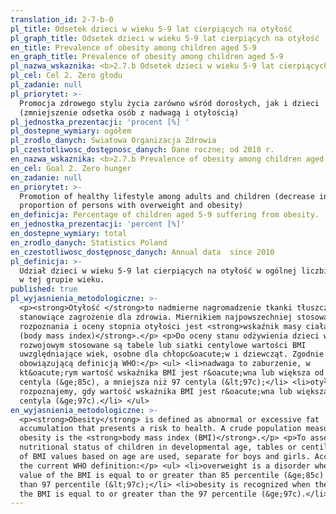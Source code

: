 ```yaml
---
translation_id: 2-7-b-0
pl_title: Odsetek dzieci w wieku 5-9 lat cierpiących na otyłość
pl_graph_title: Odsetek dzieci w wieku 5-9 lat cierpiących na otyłość
en_title: Prevalence of obesity among children aged 5-9
en_graph_title: Prevalence of obesity among children aged 5-9
pl_nazwa_wskaznika: <b>2.7.b Odsetek dzieci w wieku 5-9 lat cierpiących na otyłość</b>
pl_cel: Cel 2. Zero głodu
pl_zadanie: null
pl_priorytet: >-
  Promocja zdrowego stylu życia zarówno wśród dorosłych, jak i dzieci
  (zmniejszenie odsetka osób z nadwagą i otyłością)
pl_jednostka_prezentacji: 'procent [%] '
pl_dostepne_wymiary: ogółem
pl_zrodlo_danych: Światowa Organizacja Zdrowia
pl_czestotliwosc_dostępnosc_danych: Dane roczne; od 2010 r.
en_nazwa_wskaznika: <b>2.7.b Prevalence of obesity among children aged 5-9</b>
en_cel: Goal 2. Zero hunger
en_zadanie: null
en_priorytet: >-
  Promotion of healthy lifestyle among adults and children (decrease in
  proportion of persons with overweight and obesity)
en_definicja: Percentage of children aged 5-9 suffering from obesity.
en_jednostka_prezentacji: 'percent [%]'
en_dostepne_wymiary: total
en_zrodlo_danych: Statistics Poland
en_czestotliwosc_dostępnosc_danych: Annual data  since 2010
pl_definicja: >-
  Udział dzieci w wieku 5-9 lat cierpiących na otyłość w ogólnej liczbie dzieci
  w tej grupie wieku.
published: true
pl_wyjasnienia_metodologiczne: >-
  <p><strong>Otyłość </strong>to nadmierne nagromadzenie tkanki tłuszczowej,
  stanowiące zagrożenie dla zdrowia. Miernikiem najpowszechniej stosowanym do
  rozpoznania i oceny stopnia otyłości jest <strong>wskaźnik masy ciała BMI
  (body mass index)</strong>.</p> <p>Do oceny stanu odżywienia dzieci w wieku
  rozwojowym stosowane są tabele lub siatki centylowe wartości BMI
  uwzględniające wiek, osobne dla chłopc&oacute;w i dziewcząt. Zgodnie z
  obowiązującą definicją WHO:</p> <ul> <li>nadwaga to zaburzenie, w
  kt&oacute;rym wartość wskaźnika BMI jest r&oacute;wna lub większa od 85
  centyla (&ge;85c), a mniejsza niż 97 centyla (&lt;97c);</li> <li>otyłość
  rozpoznajemy, gdy wartość wskaźnika BMI jest r&oacute;wna lub większa od 97
  centyla (&ge;97c).</li> </ul>
en_wyjasnienia_metodologiczne: >-
  <p><strong>Obesity</strong> is defined as abnormal or excessive fat
  accumulation that presents a risk to health. A crude population measure of
  obesity is the <strong>body mass index (BMI)</strong>.</p> <p>To assess the
  nutritional status of children in developmental age, tables or centile grids
  of BMI values based on age are used, separate for boys and girls. According to
  the current WHO definition:</p> <ul> <li>overweight is a disorder where the
  value of the BMI is equal to or greater than 85 percentile (&ge;85c) and less
  than 97 percentile (&lt;97c);</li> <li>obesity is recognized when the value of
  the BMI is equal to or greater than the 97 percentile (&ge;97c).</li> </ul>
---
```

